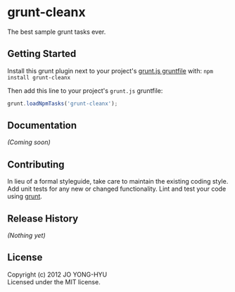 # grunt-cleanx

The best sample grunt tasks ever.

## Getting Started
Install this grunt plugin next to your project's [grunt.js gruntfile][getting_started] with: `npm install grunt-cleanx`

Then add this line to your project's `grunt.js` gruntfile:

```javascript
grunt.loadNpmTasks('grunt-cleanx');
```

[grunt]: https://github.com/cowboy/grunt
[getting_started]: https://github.com/cowboy/grunt/blob/master/docs/getting_started.md

## Documentation
_(Coming soon)_

## Contributing
In lieu of a formal styleguide, take care to maintain the existing coding style. Add unit tests for any new or changed functionality. Lint and test your code using [grunt][grunt].

## Release History
_(Nothing yet)_

## License
Copyright (c) 2012 JO YONG-HYU  
Licensed under the MIT license.
